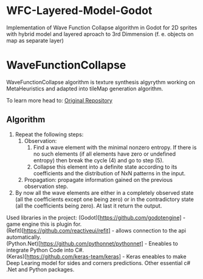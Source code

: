 # WFC-Layered-Model-Godot  
Implementation of Wave Function Collapse algorithm in Godot for 2D sprites with hybrid model and layered aproach to 3rd Dimmension (f. e. objects on map as separate layer)  

# WaveFunctionCollapse  

WaveFunctionCollapse algorithm is texture synthesis algyrythm working on MetaHeuristics and adapted into tileMap generation algorithm.  

To learn more head to: [Original Repository](https://github.com/mxgmn/WaveFunctionCollapse/tree/master)  
  
## Algorithm  
1. Repeat the following steps:  
    1. Observation:  
        1. Find a wave element with the minimal nonzero entropy. If there is no such elements (if all elements have zero or undefined entropy) then break the cycle (4) and go to step (5).  
        2. Collapse this element into a definite state according to its coefficients and the distribution of NxN patterns in the input.  
    2. Propagation: propagate information gained on the previous observation step.  
2. By now all the wave elements are either in a completely observed state (all the coefficients except one being zero) or in the contradictory state (all the coefficients being zero). At last it return the output.  

Used libraries in the project:
(Godot)[https://github.com/godotengine] - game engine this is plugin for.  
(Refit)[https://github.com/reactiveui/refit] - allows connection to the api automatically.  
(Python.Net)[https://github.com/pythonnet/pythonnet] - Eneables to integrate Python Code into C#.  
(Keras)[https://github.com/keras-team/keras] - Keras eneables to make Deep Learing model for sides and corners predictions. 
Other essential c# .Net and Python packages.
